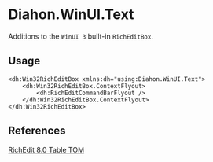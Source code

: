 # Diahon.WinUI.Text
Additions to the `WinUI 3` built-in `RichEditBox`.

## Usage
```xaml
<dh:Win32RichEditBox xmlns:dh="using:Diahon.WinUI.Text">
    <dh:Win32RichEditBox.ContextFlyout>
        <dh:RichEditCommandBarFlyout />
    </dh:Win32RichEditBox.ContextFlyout>
</dh:Win32RichEditBox>
```

## References
[RichEdit 8.0 Table TOM](https://learn.microsoft.com/en-us/archive/blogs/murrays/richedit-8-0-tom-table-interfaces)
